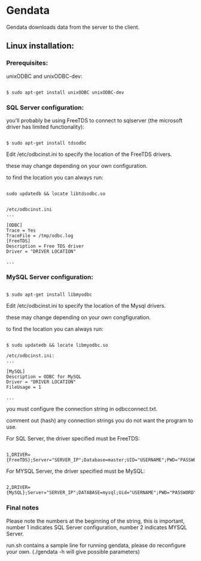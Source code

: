 # Gendata

 

Gendata downloads data from the server to the client.

 

## Linux installation:

### Prerequisites:

 

unixODBC and unixODBC-dev:

 

```

$ sudo apt-get install unixODBC unixODBC-dev

```

 

### SQL Server configuration:

 

you'll probably be using FreeTDS to connect to sqlserver (the microsoft driver has limited functionality):

 

```

$ sudo apt-get install tdsodbc

```

 

Edit /etc/odbcinst.ini to specify the location of the FreeTDS drivers.

these may change depending on your own configuration.

to find the location you can always run:

 

```

sudo updatedb && locate libtdsodbc.so

```

 

```

/etc/odbcinst.ini    
...

[ODBC]  
Trace = Yes  
TraceFile = /tmp/odbc.log  
[FreeTDS]  
Description = Free TDS driver   
Driver = "DRIVER LOCATION"   

...
```

 

### MySQL Server configuration:

```

$ sudo apt-get install libmyodbc

```

 

Edit /etc/odbcinst.ini to specify the location of the Mysql drivers.

these may change depending on your own congfiguration.

to find the location you can always run:

```

$ sudo updatedb && locate libmyodbc.so

```

 
```
/etc/odbcinst.ini:  
...  

[MySQL]  
Description = ODBC for MySQL  
Driver = "DRIVER LOCATION"  
FileUsage = 1  

...
```
you must configure the connection string in odbcconnect.txt.

comment out (hash) any connection strings you do not want the program to use.

For SQL Server, the driver specified must be FreeTDS:

 

```

1,DRIVER={FreeTDS};Server="SERVER_IP";Database=master;UID="USERNAME";PWD="PASSWORD";TDS_Version=8.0;Port="PORT";

```

 

For MYSQL Server, the driver specified must be MySQL:

 

```

2,DRIVER={MySQL};Server="SERVER_IP";DATABASE=mysql;Uid="USERNAME";PWD="PASSWORD";PORT="PORT";

```

 

### Final notes

 

Please note the numbers at the beginning of the string, this is important, number 1 indicates SQL Server configuration, number 2 indicates MYSQL Server.

 

run.sh contains a sample line for running gendata, please do reconfigure your own. (./gendata -h will give possible parameters)

 

